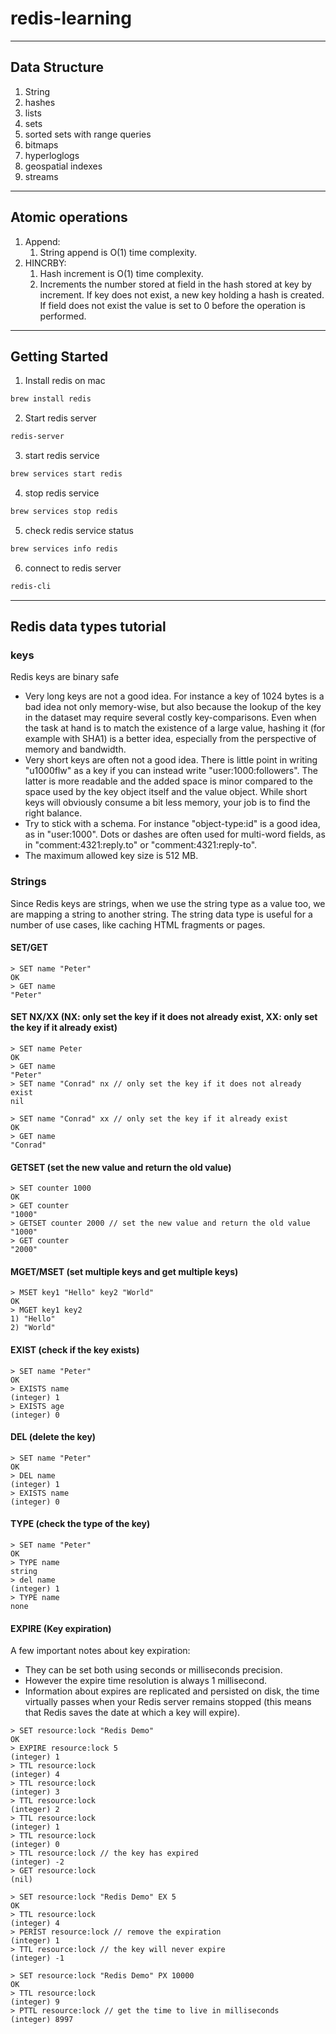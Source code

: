 # redis-learning
---
## Data Structure
1. String
2. hashes
3. lists
4. sets
5. sorted sets with range queries
6. bitmaps
7. hyperloglogs
8. geospatial indexes
9. streams

---
## Atomic operations
1. Append:
    1. String append is O(1) time complexity.
2. HINCRBY:
    1. Hash increment is O(1) time complexity.
    2. Increments the number stored at field in the hash stored at key by increment. If key does not exist, a new key holding a hash is created. If field does not exist the value is set to 0 before the operation is performed.

---
## Getting Started
1. Install redis on mac
```bash
brew install redis
```
2. Start redis server
```bash
redis-server
```
3. start redis service
```bash
brew services start redis
```
4. stop redis service
```bash
brew services stop redis
```
5. check redis service status
```bash
brew services info redis
```
6. connect to redis server
```bash
redis-cli
```
---
## Redis data types tutorial
### keys
Redis keys are binary safe
- Very long keys are not a good idea. For instance a key of 1024 bytes is a bad idea not only memory-wise, but also because the lookup of the key in the dataset may require several costly key-comparisons. Even when the task at hand is to match the existence of a large value, hashing it (for example with SHA1) is a better idea, especially from the perspective of memory and bandwidth.
- Very short keys are often not a good idea. There is little point in writing "u1000flw" as a key if you can instead write "user:1000:followers". The latter is more readable and the added space is minor compared to the space used by the key object itself and the value object. While short keys will obviously consume a bit less memory, your job is to find the right balance.
- Try to stick with a schema. For instance "object-type:id" is a good idea, as in "user:1000". Dots or dashes are often used for multi-word fields, as in "comment:4321:reply.to" or "comment:4321:reply-to".
- The maximum allowed key size is 512 MB.

### Strings
Since Redis keys are strings, when we use the string type as a value too, we are mapping a string to another string. The string data type is useful for a number of use cases, like caching HTML fragments or pages.

#### SET/GET
```Redis
> SET name "Peter"
OK
> GET name
"Peter"
```
#### SET NX/XX (NX: only set the key if it does not already exist, XX: only set the key if it already exist)
```Redis
> SET name Peter
OK
> GET name
"Peter"
> SET name "Conrad" nx // only set the key if it does not already exist
nil

> SET name "Conrad" xx // only set the key if it already exist
OK
> GET name
"Conrad"
```

#### GETSET (set the new value and return the old value)
```Redis
> SET counter 1000
OK
> GET counter
"1000"
> GETSET counter 2000 // set the new value and return the old value
"1000"
> GET counter
"2000"
```

#### MGET/MSET (set multiple keys and get multiple keys)
```Redis
> MSET key1 "Hello" key2 "World"
OK
> MGET key1 key2
1) "Hello"
2) "World"
```

#### EXIST (check if the key exists)
```Redis
> SET name "Peter"
OK
> EXISTS name
(integer) 1
> EXISTS age
(integer) 0
```

#### DEL (delete the key)
```Redis
> SET name "Peter"
OK
> DEL name
(integer) 1
> EXISTS name
(integer) 0
```

#### TYPE (check the type of the key)
```Redis
> SET name "Peter"
OK
> TYPE name
string
> del name
(integer) 1
> TYPE name
none
```

#### EXPIRE (Key expiration)
A few important notes about key expiration:

- They can be set both using seconds or milliseconds precision.
- However the expire time resolution is always 1 millisecond.
- Information about expires are replicated and persisted on disk, the time virtually passes when your Redis server remains stopped (this means that Redis saves the date at which a key will expire).
```Redis
> SET resource:lock "Redis Demo"
OK
> EXPIRE resource:lock 5
(integer) 1
> TTL resource:lock
(integer) 4
> TTL resource:lock
(integer) 3
> TTL resource:lock
(integer) 2
> TTL resource:lock
(integer) 1
> TTL resource:lock
(integer) 0
> TTL resource:lock // the key has expired
(integer) -2
> GET resource:lock
(nil)

> SET resource:lock "Redis Demo" EX 5
OK
> TTL resource:lock
(integer) 4
> PERIST resource:lock // remove the expiration
(integer) 1
> TTL resource:lock // the key will never expire
(integer) -1

> SET resource:lock "Redis Demo" PX 10000
OK
> TTL resource:lock
(integer) 9
> PTTL resource:lock // get the time to live in milliseconds
(integer) 8997
```